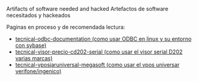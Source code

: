 Artifacts of software needed and hacked
Artefactos de software necesitados y hackeados

Paginas en proceso y de recomendada lectura:

* [tecnical-odbc-documentation (como usar ODBC en linux y su entorno con sybase)](tecnical-odbc-documentation)
* [tecnical-visor-precio-cd202-serial (como usar el visor serial D202 varias marcas)](tecnical-visor-precio-cd202-serial)
* [tecnical-vposjaruniversal-megasoft (como usar el vpos universar verifone/ingenico)](vposjaruniversal-megasoft-verifone-ingenico)